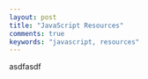 ```yaml
---
layout: post
title: "JavaScript Resources"
comments: true
keywords: "javascript, resources"
---
```


asdfasdf
